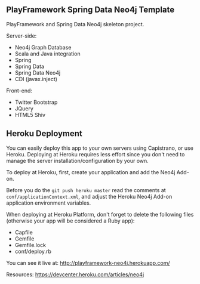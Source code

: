 PlayFramework Spring Data Neo4j Template
--------------------------------------------
PlayFramework and Spring Data Neo4j skeleton project.

Server-side:
- Neo4j Graph Database
- Scala and Java integration
- Spring
- Spring Data
- Spring Data Neo4j
- CDI (javax.inject)

Front-end:
- Twitter Bootstrap
- JQuery
- HTML5 Shiv

Heroku Deployment
-----------------
You can easily deploy this app to your own servers using Capistrano, or use Heroku.
Deploying at Heroku requires less effort since you don't need to manage the server installation/configuration by your own.

To deploy at Heroku, first, create your application and add the Neo4j Add-on.

Before you do the `git push heroku master` read the comments at `conf/applicationContext.xml`, and adjust the Heroku Neo4j Add-on application environment variables.

When deploying at Heroku Platform, don't forget to delete the following files (otherwise your app will be considered a Ruby app):
- Capfile
- Gemfile
- Gemfile.lock
- conf/deploy.rb

You can see it live at: http://playframework-neo4j.herokuapp.com/

Resources:
https://devcenter.heroku.com/articles/neo4j
